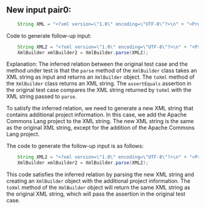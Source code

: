 ## New input pair0:
```java
    String XML = "<?xml version=\"1.0\" encoding=\"UTF-8\"?>\n" + "<Projects>\n" + "  <underscore-java language=\"Java\" scm=\"SVN\">\n" + "    <Location type=\"URL\">https://github.com/javadev/underscore-java/</Location>\n" + "  </underscore-java>\n" + "  <JetS3t language=\"Java\" scm=\"CVS\">\n" + "    <Location type=\"URL\">https://jets3t.s3.amazonaws.com/index.html</Location>\n" + "  </JetS3t>\n" + "  <Apache-Commons-Lang language=\"Java\" scm=\"Git\">\n" + "    <Location type=\"URL\">https://commons.apache.org/proper/commons-lang/</Location>\n" + "  </Apache-Commons-Lang>\n" + "</Projects>";
```

Code to generate follow-up input:
```java
    String XML2 = "<?xml version=\"1.0\" encoding=\"UTF-8\"?>\n" + "<Projects>\n" + "  <underscore-java language=\"Java\" scm=\"SVN\">\n" + "    <Location type=\"URL\">https://github.com/javadev/underscore-java/</Location>\n" + "  </underscore-java>\n" + "  <JetS3t language=\"Java\" scm=\"CVS\">\n" + "    <Location type=\"URL\">https://jets3t.s3.amazonaws.com/index.html</Location>\n" + "  </JetS3t>\n" + "  <Apache-Commons-Lang language=\"Java\" scm=\"Git\">\n" + "    <Location type=\"URL\">https://commons.apache.org/proper/commons-lang/</Location>\n" + "  </Apache-Commons-Lang>\n" + "</Projects>";
    XmlBuilder xmlBuilder2 = XmlBuilder.parse(XML2);
```

Explanation:
The inferred relation between the original test case and the method under test is that the `parse` method of the `XmlBuilder` class takes an XML string as input and returns an `XmlBuilder` object. The `toXml` method of the `XmlBuilder` class returns an XML string. The `assertEquals` assertion in the original test case compares the XML string returned by `toXml` with the XML string passed to `parse`.

To satisfy the inferred relation, we need to generate a new XML string that contains additional project information. In this case, we add the Apache Commons Lang project to the XML string. The new XML string is the same as the original XML string, except for the addition of the Apache Commons Lang project.

The code to generate the follow-up input is as follows:
```java
    String XML2 = "<?xml version=\"1.0\" encoding=\"UTF-8\"?>\n" + "<Projects>\n" + "  <underscore-java language=\"Java\" scm=\"SVN\">\n" + "    <Location type=\"URL\">https://github.com/javadev/underscore-java/</Location>\n" + "  </underscore-java>\n" + "  <JetS3t language=\"Java\" scm=\"CVS\">\n" + "    <Location type=\"URL\">https://jets3t.s3.amazonaws.com/index.html</Location>\n" + "  </JetS3t>\n" + "  <Apache-Commons-Lang language=\"Java\" scm=\"Git\">\n" + "    <Location type=\"URL\">https://commons.apache.org/proper/commons-lang/</Location>\n" + "  </Apache-Commons-Lang>\n" + "</Projects>";
    XmlBuilder xmlBuilder2 = XmlBuilder.parse(XML2);
```

This code satisfies the inferred relation by parsing the new XML string and creating an `XmlBuilder` object with the additional project information. The `toXml` method of the `XmlBuilder` object will return the same XML string as the original XML string, which will pass the assertion in the original test case.
